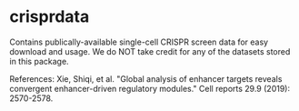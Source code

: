
<!-- README.md is generated from README.Rmd. Please edit that file -->

# crisprdata

Contains publically-available single-cell CRISPR screen data for easy
download and usage. We do NOT take credit for any of the datasets stored
in this package.

References:
Xie, Shiqi, et al. "Global analysis of enhancer targets reveals convergent enhancer-driven regulatory modules." Cell reports 29.9 (2019): 2570-2578.
